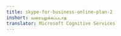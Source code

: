 ```yaml
---
title: skype-for-business-online-plan-2
inshort: வரையறுக்கப்படாத
translator: Microsoft Cognitive Services
---
```




